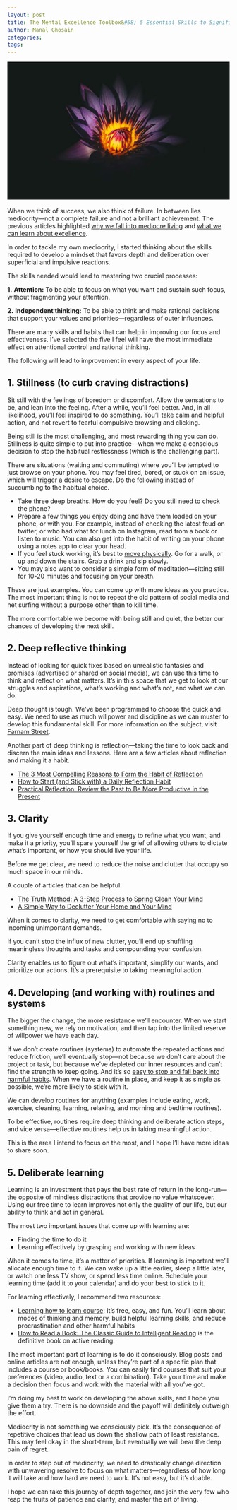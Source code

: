 ```yaml
---
layout: post
title: The Mental Excellence Toolbox&#58; 5 Essential Skills to Significantly Improve the Quality of Your Life and Work
author: Manal Ghosain
categories:
tags:
---
```


![Deep focus](/images/deep-focus.jpeg)

When we think of success, we also think of failure. In between lies mediocrity—not a complete failure and not a brilliant achievement. The previous articles highlighted [why we fall into mediocre living](/medio/) and [what we can learn about excellence](/medio-lessons/).

In order to tackle my own mediocrity, I started thinking about the skills required to develop a mindset that favors depth and deliberation over superficial and impulsive reactions.

The skills needed would lead to mastering two crucial processes:

**1.** **Attention:**  To be able to focus on what you want and sustain such focus, without fragmenting your attention.

**2.** **Independent thinking:** To be able to think and make rational decisions that support your values and priorities—regardless of outer influences.

There are many skills and habits that can help in improving our focus and effectiveness. I’ve selected the five I feel will have the most immediate effect on attentional control and rational thinking.

The following will lead to improvement in every aspect of your life. 

## 1. Stillness (to curb craving distractions)

Sit still with the feelings of boredom or discomfort. Allow the sensations to be, and lean into the feeling. After a while, you’ll feel better. And, in all likelihood, you’ll feel inspired to do something. You’ll take calm and helpful action, and not revert to fearful compulsive browsing and clicking.

Being still is the most challenging, and most rewarding thing you can do. Stillness is quite simple to put into practice—when we make a conscious decision to stop the habitual restlessness (which is the challenging part).

There are situations (waiting and commuting) where you’ll be tempted to just browse on your phone. You may feel tired, bored, or stuck on an issue, which will trigger a desire to escape. Do the following instead of succumbing to the habitual choice.

- Take three deep breaths. How do you feel? Do you still need to check the phone?
- Prepare a few things you enjoy doing and have them loaded on your phone, or with you. For example, instead of checking the latest feud on twitter, or who had what for lunch on Instagram, read from a book or listen to music. You can also get into the habit of writing on your phone using a notes app to clear your head.
- If you feel stuck working, it’s best to [move physically](/stillness-in-motion/). Go for a walk, or up and down the stairs. Grab a drink and sip slowly. 
- You may also want to consider a simple form of meditation—sitting still for 10-20 minutes and focusing on your breath. 

These are just examples. You can come up with more ideas as you practice. The most important thing is not to repeat the old pattern of social media and net surfing without a purpose other than to kill time.

The more comfortable we become with being still and quiet, the better our chances of developing the next skill.

## 2. Deep reflective thinking

Instead of looking for quick fixes based on unrealistic fantasies and promises (advertised or shared on social media), we can use this time to think and reflect on what matters. It’s in this space that we get to look at our struggles and aspirations, what’s working and what’s not, and what we can do.

Deep thought is tough. We’ve been programmed to choose the quick and easy. We need to use as much willpower and discipline as we can muster to develop this fundamental skill.  For more information on the subject, visit [Farnam Street](http://www.farnamstreetblog.com/blog/).

Another part of deep thinking is reflection—taking the time to look back and discern the main ideas and lessons. Here are a few articles about reflection and making it a habit.

- [The 3 Most Compelling Reasons to Form the Habit of Reflection](/reflect/)
- [How to Start (and Stick with) a Daily Reflection Habit](/reflect-habit/)
- [Practical Reflection: Review the Past to Be More Productive in the Present](/productive-reflection/)

## 3. Clarity

If you give yourself enough time and energy to refine what you want, and make it a priority, you’ll spare yourself the grief of allowing others to dictate what’s important, or how you should live your life.

Before we get clear, we need to reduce the noise and clutter that occupy so much space in our minds. 

A couple of articles that can be helpful:

- [The Truth Method: A 3-Step Process to Spring Clean Your Mind](/truth/)
- [A Simple Way to Declutter Your Home and Your Mind](/a-simple-way-to-de-clutter-your-home-and-your-mind/)

When it comes to clarity, we need to get comfortable with saying no to incoming unimportant demands. 

If you can’t stop the influx of new clutter, you’ll end up shuffling meaningless thoughts and tasks and compounding your confusion.

Clarity enables us to figure out what’s important, simplify our wants, and prioritize our actions. It’s a prerequisite to taking meaningful action.

## 4. Developing (and working with) routines and systems

The bigger the change, the more resistance we’ll encounter. When we start something new, we rely on motivation, and then tap into the limited reserve of willpower we have each day. 

If we don’t create routines (systems) to automate the repeated actions and reduce friction, we’ll eventually stop—not because we don’t care about the project or task, but because we’ve depleted our inner resources and can’t find the strength to keep going. And it’s so [easy to stop and fall back into harmful habits](/habit-interrupted/). When we have a routine in place, and keep it as simple as possible, we’re more likely to stick with it.

We can develop routines for anything (examples include eating, work, exercise, cleaning, learning, relaxing, and morning and bedtime routines). 

To be effective, routines require deep thinking and deliberate action steps, and vice versa—effective routines help us in taking meaningful action.

This is the area I intend to focus on the most, and I hope I’ll have more ideas to share soon.

## 5. Deliberate learning

Learning is an investment that pays the best rate of return in the long-run—the opposite of mindless distractions that provide no value whatsoever. Using our free time to learn improves not only the quality of our life, but our ability to think and act in general.

The most two important issues that come up with learning are:

- Finding the time to do it
- Learning effectively by grasping and working with new ideas

When it comes to time, it’s a matter of priorities. If learning is important we’ll allocate enough time to it. We can wake up a little earlier, sleep a little later, or watch one less TV show, or spend less time online. Schedule your learning time (add it to your calendar) and do your best to stick to it.

For learning effectively, I recommend two resources:

- [Learning how to learn course](https://www.coursera.org/learn/learning-how-to-learn): It’s free, easy, and fun. You’ll learn about modes of thinking and memory, build helpful learning skills, and reduce procrastination and other harmful habits
- [How to Read a Book: The Classic Guide to Intelligent Reading](https://www.amazon.com/How-Read-Book-Touchstone-ebook/dp/B004PYDAPE/ref=sr_1_1?s=digital-text&ie=UTF8&qid=1494951345&sr=1-1) is the definitive book on active reading.

The most important part of learning is to do it consciously. Blog posts and online articles are not enough, unless they’re part of a specific plan that includes a course or book/books. You can easily find courses that suit your preferences (video, audio, text or a combination). Take your time and make a decision then focus and work with the material with all you’ve got.

I’m doing my best to work on developing the above skills, and I hope you give them a try. There is no downside and the payoff will definitely outweigh the effort.

Mediocrity is not something we consciously pick. It’s the consequence of repetitive choices that lead us down the shallow path of least resistance. This may feel okay in the short-term, but eventually we will bear the deep pain of regret.

In order to step out of mediocrity, we need to drastically change direction with unwavering resolve to focus on what matters—regardless of how long it will take and how hard we need to work.  It’s not easy, but it’s doable. 

I hope we can take this journey of depth together, and join the very few who reap the fruits of patience and clarity, and master the art of living. 

